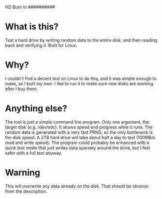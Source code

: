 HD Burn In
##########

What is this?
=============

Test a hard drive by writing random data to the entire disk, and then reading back and verifying it.  Built for Linux.


Why?
====

I couldn't find a decent tool on Linux to do this, and it was simple enough to make, so I built my own.  I like to run it to make sure new disks are working after I buy them.


Anything else?
==============

The tool is just a simple command line program.  Only one argument, the target disk (e.g. /dev/sdc).  It shows speed and progress while it runs.  The random data is generated with a very fast PRNG, so the only bottleneck is the disk speed.  A 2TB hard drive will take about half a day to test (100MB/s read and write speed).  The program could probably be enhanced with a quick test mode that just writes data sparsely around the drive, but I feel safer with a full test anyway.


Warning
=======

This will *overwrite* any data already on the disk.  That should be obvious from the description.
